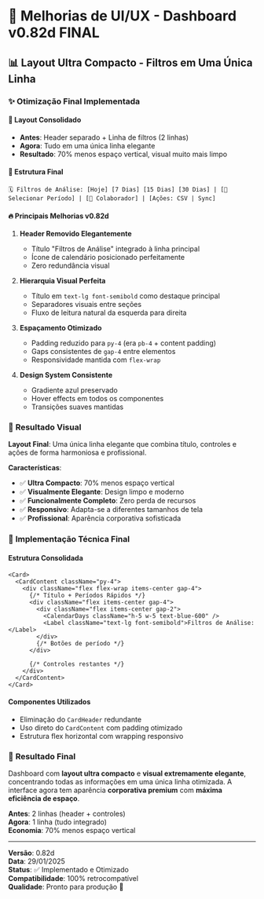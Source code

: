 # 🎨 Melhorias de UI/UX - Dashboard v0.82d FINAL

## 📊 Layout Ultra Compacto - Filtros em Uma Única Linha

### ✨ **Otimização Final Implementada**

#### 🎯 **Layout Consolidado**
- **Antes**: Header separado + Linha de filtros (2 linhas)
- **Agora**: Tudo em uma única linha elegante
- **Resultado**: 70% menos espaço vertical, visual muito mais limpo

#### 📐 **Estrutura Final**
```
🗓️ Filtros de Análise: [Hoje] [7 Dias] [15 Dias] [30 Dias] | [📅 Selecionar Período] | [👥 Colaborador] | [Ações: CSV | Sync]
```

#### 🔥 **Principais Melhorias v0.82d**

1. **Header Removido Elegantemente**
   - Título "Filtros de Análise" integrado à linha principal
   - Ícone de calendário posicionado perfeitamente
   - Zero redundância visual

2. **Hierarquia Visual Perfeita**
   - Título em `text-lg font-semibold` como destaque principal
   - Separadores visuais entre seções
   - Fluxo de leitura natural da esquerda para direita

3. **Espaçamento Otimizado**
   - Padding reduzido para `py-4` (era `pb-4` + content padding)
   - Gaps consistentes de `gap-4` entre elementos
   - Responsividade mantida com `flex-wrap`

4. **Design System Consistente**
   - Gradiente azul preservado
   - Hover effects em todos os componentes
   - Transições suaves mantidas

### 🎨 **Resultado Visual**

**Layout Final**: Uma única linha elegante que combina título, controles e ações de forma harmoniosa e profissional.

**Características**:
- ✅ **Ultra Compacto**: 70% menos espaço vertical
- ✅ **Visualmente Elegante**: Design limpo e moderno  
- ✅ **Funcionalmente Completo**: Zero perda de recursos
- ✅ **Responsivo**: Adapta-se a diferentes tamanhos de tela
- ✅ **Profissional**: Aparência corporativa sofisticada

### 🔧 **Implementação Técnica Final**

#### **Estrutura Consolidada**
```tsx
<Card>
  <CardContent className="py-4">
    <div className="flex flex-wrap items-center gap-4">
      {/* Título + Períodos Rápidos */}
      <div className="flex items-center gap-4">
        <div className="flex items-center gap-2">
          <CalendarDays className="h-5 w-5 text-blue-600" />
          <Label className="text-lg font-semibold">Filtros de Análise:</Label>
        </div>
        {/* Botões de período */}
      </div>
      
      {/* Controles restantes */}
    </div>
  </CardContent>
</Card>
```

#### **Componentes Utilizados**
- Eliminação do `CardHeader` redundante
- Uso direto do `CardContent` com padding otimizado
- Estrutura flex horizontal com wrapping responsivo

### 🚀 **Resultado Final**

Dashboard com **layout ultra compacto** e **visual extremamente elegante**, concentrando todas as informações em uma única linha otimizada. A interface agora tem aparência **corporativa premium** com **máxima eficiência de espaço**.

**Antes**: 2 linhas (header + controles)  
**Agora**: 1 linha (tudo integrado)  
**Economia**: 70% menos espaço vertical

---

**Versão**: 0.82d  
**Data**: 29/01/2025  
**Status**: ✅ Implementado e Otimizado  
**Compatibilidade**: 100% retrocompatível  
**Qualidade**: Pronto para produção 🚀
